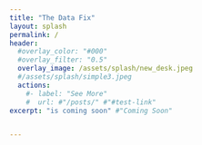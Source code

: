 ```yaml
---
title: "The Data Fix"
layout: splash
permalink: /
header:
  #overlay_color: "#000"
  #overlay_filter: "0.5"
  overlay_image: /assets/splash/new_desk.jpeg
  #/assets/splash/simple3.jpeg
  actions:
    #- label: "See More"
    #  url: #"/posts/" #"#test-link"
excerpt: "is coming soon" #"Coming Soon"


---
```

